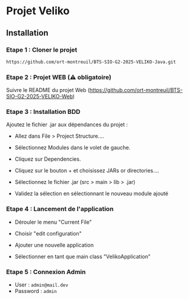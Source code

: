 # Projet Veliko 

## Installation 

### Etape 1  : Cloner le projet
```bash
https://github.com/ort-montreuil/BTS-SIO-G2-2025-VELIKO-Java.git
```

### Etape 2 : Projet WEB (⚠️ obligatoire)
Suivre le README du projet Web (https://github.com/ort-montreuil/BTS-SIO-G2-2025-VELIKO-Web)

### Etape 3 : Installation BDD

Ajoutez le fichier .jar aux dépendances du projet :

- Allez dans File > Project Structure....

- Sélectionnez Modules dans le volet de gauche.

- Cliquez sur Dependencies.

- Cliquez sur le bouton + et choisissez JARs or directories....

- Sélectionnez le fichier .jar (src > main > lib > .jar)

- Validez la sélection en sélectionnant le nouveau module ajouté

### Etape 4 : Lancement de l'application 

- Dérouler le menu "Current File"
  
- Choisir "edit configuration"

- Ajouter une nouvelle application

- Sélectionner en tant que main class "VelikoApplication"

### Etape 5 : Connexion Admin

- User :
```admin@mail.dev``` 
- Password :
```admin```
